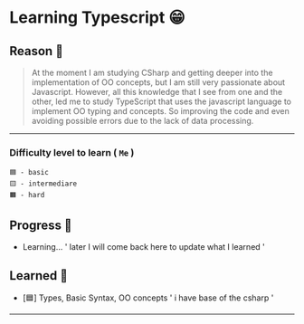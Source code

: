 # Learning Typescript 😁

## Reason 🧾

> At the moment I am studying CSharp and getting deeper into the implementation of OO concepts, but I am still very passionate about Javascript. However, all this knowledge that I see from one and the other, led me to study TypeScript that uses the javascript language to implement OO typing and concepts. So improving the code and even avoiding possible errors due to the lack of data processing. 

___
### Difficulty level to learn ( `Me` )
```
🟦 - basic
🟨 - intermediare
🟧 - hard
```


## Progress 💙
- Learning...  ' later I will come back here to update what I learned '

## Learned 💖
- [🟦] Types, Basic Syntax, OO concepts ' i have base of the csharp '
___